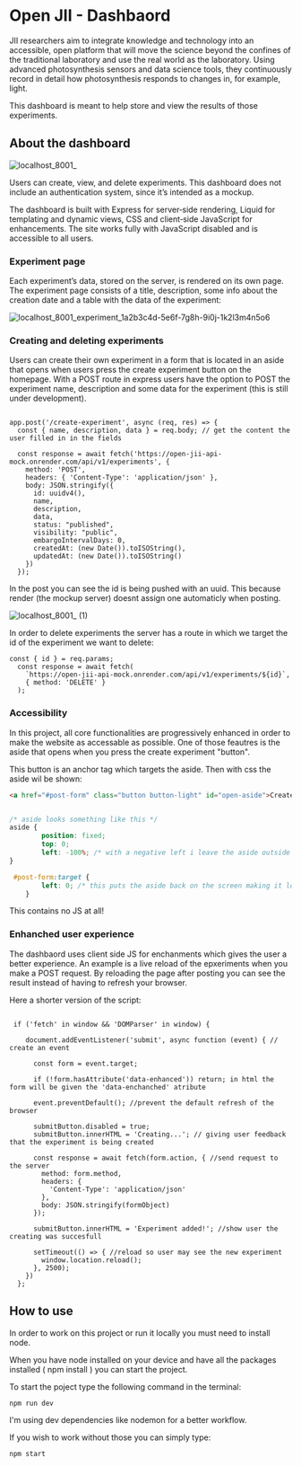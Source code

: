 # Open JII - Dashbaord

JII researchers aim to integrate knowledge and technology into an accessible, open platform that will move the science beyond the confines of the traditional laboratory and use the real world as the laboratory. Using advanced photosynthesis sensors and data science tools, they continuously record in detail how photosynthesis responds to changes in, for example, light.

This dashboard is meant to help store and view the results of those experiments.


## About the dashboard

![localhost_8001_](https://github.com/user-attachments/assets/58415d17-aad3-4131-8d1f-62d8871fecc7)

Users can create, view, and delete experiments. This dashboard does not include an authentication system, since it’s intended as a mockup.

The dashboard is built with Express for server‑side rendering, Liquid for templating and dynamic views, CSS and client‑side JavaScript for enhancements.
The site works fully with JavaScript disabled and is accessible to all users.

### Experiment page

Each experiment’s data, stored on the server, is rendered on its own page.
The experiment page consists of a title, description, some info about the creation date and a table with the data of the experiment:

![localhost_8001_experiment_1a2b3c4d-5e6f-7g8h-9i0j-1k2l3m4n5o6](https://github.com/user-attachments/assets/ea424f7c-d511-45f8-8389-a8d714fca32c)

### Creating and deleting experiments

Users can create their own experiment in a form that is located in an aside that opens when users press the create experiment button on the homepage.
With a POST route in express users have the option to POST the experiment name, description and some data for the experiment (this is still under development).

``` JS

app.post('/create-experiment', async (req, res) => {
  const { name, description, data } = req.body; // get the content the user filled in in the fields

  const response = await fetch('https://open-jii-api-mock.onrender.com/api/v1/experiments', {
    method: 'POST',
    headers: { 'Content-Type': 'application/json' },
    body: JSON.stringify({
      id: uuidv4(), 
      name,
      description,
      data,
      status: "published", 
      visibility: "public", 
      embargoIntervalDays: 0,
      createdAt: (new Date()).toISOString(),  
      updatedAt: (new Date()).toISOString()
    })
  });

```
In the post you can see the id is being pushed with an uuid. This because render (the mockup server) doesnt assign one automaticly when posting.

![localhost_8001_ (1)](https://github.com/user-attachments/assets/51390e66-ff3d-41a7-9b31-054e4b45b066)

In order to delete experiments the server has a route in which we target the id of the experiment we want to delete:
``` JS
const { id } = req.params;
  const response = await fetch(
    `https://open-jii-api-mock.onrender.com/api/v1/experiments/${id}`,
    { method: 'DELETE' }
  );

```

### Accessibility

In this project, all core functionalities are progressively enhanced in order to make the website as accessable as possible. One of those feautres is the aside that opens when you press the create experiment "button".

This button is an anchor tag which targets the aside. Then with css the aside wil be shown:
``` HTML
<a href="#post-form" class="button button-light" id="open-aside">Create Experiment</a>
```

``` CSS

/* aside looks something like this */
aside {
        position: fixed;
        top: 0;
        left: -100%; /* with a negative left i leave the aside outside of the screen */
}

 #post-form:target {
        left: 0; /* this puts the aside back on the screen making it look like it "opened" */
    }

```
This contains no JS at all!

### Enhanched user experience

The dashbaord uses client side JS for enchanments which gives the user a better experience. An example is a live reload of the epxeriments when you make a POST request. By reloading the page after posting you can see the result instead of having to refresh your browser.

Here a shorter version of the script:
``` JS

 if ('fetch' in window && 'DOMParser' in window) {

    document.addEventListener('submit', async function (event) { // create an event

      const form = event.target;

      if (!form.hasAttribute('data-enhanced')) return; in html the form will be given the 'data-enchanched' atribute

      event.preventDefault(); //prevent the default refresh of the browser

      submitButton.disabled = true;
      submitButton.innerHTML = 'Creating...'; // giving user feedback that the experiment is being created

      const response = await fetch(form.action, { //send request to the server
        method: form.method,
        headers: {
          'Content-Type': 'application/json'
        },
        body: JSON.stringify(formObject)
      });

      submitButton.innerHTML = 'Experiment added!'; //show user the creating was succesfull

      setTimeout(() => { //reload so user may see the new experiment
        window.location.reload();
      }, 2500);
    })
  };

```

## How to use

In order to work on this project or run it locally you must need to install node.

When you have node installed on your device and have all the packages installed ( npm install ) you can start the project.

To start the poject type the following command in the terminal:
```JS
npm run dev
```

I'm using dev dependencies like nodemon for a better workflow. 

If you wish to work without those you can simply type:
```JS 
npm start
```




